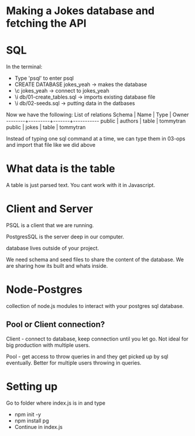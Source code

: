 # Making a Jokes database and fetching the API 

# SQL
In the terminal:
- Type 'psql' to enter psql
- CREATE DATABASE jokes_yeah -> makes the database
- \c jokes_yeah -> connect to jokes_yeah
- \i db/01-create_tables.sql -> imports existing database file
- \i db/02-seeds.sql -> putting data in the datbases

Now we have the following:
          List of relations
 Schema |  Name   | Type  |   Owner   
--------+---------+-------+-----------
 public | authors | table | tommytran
 public | jokes   | table | tommytran

 Instead of typing one sql command at a time, we can type them in 03-ops and import that file like we did above

# What data is the table
 A table is just parsed text. You cant work with it in Javascript.

# Client and Server
PSQL is a client that we are running. 

PostgresSQL is the server deep in our computer. 
 
 database lives outside of your project.

 We need schema and seed files to share the content of the database. We are sharing how its built and whats inside.

 # Node-Postgres
 collection of node.js modules to interact with your postgres sql database. 

 ## Pool or Client connection?
 Client - connect to database, keep connection until you let go. Not ideal for big production with multiple users.

 Pool - get access to throw queries in and they get picked up by sql eventually. Better for multiple users throwing in queries. 

 # Setting up 
 Go to folder where index.js is in and type
 - npm init -y
 - npm install pg
 - Continue in index.js
 